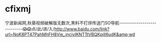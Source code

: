 # cfixmj
宁波新闻网,秋葵视频破解版无数次,黑料不打烊传送门SO导航----------------------------😱😱点/此/进/入/http://www.baidu.com/link?url=NoK8PT47PahMhFH8Vie_jnciyIKNTTtVBQKpill6udK&amp;wd

